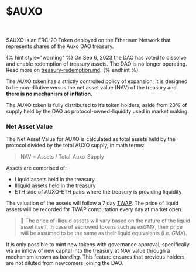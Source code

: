 # $AUXO

\
\
$AUXO is an ERC-20 Token deployed on the Ethereum Network that represents shares of the Auxo DAO treasury.

{% hint style="warning" %}
On Sep 6, 2023 the DAO has voted to dissolve and enable redemption of treasury assets. The DAO is no longer operating. Read more on [treasury-redemption.md](treasury-redemption.md "mention").
{% endhint %}

The AUXO token has a strictly controlled policy of expansion, it is designed to be non-dilutive versus the net asset value (NAV) of the treasury and **there is no mechanism of inflation.**

The AUXO token is fully distributed to it’s token holders, aside from 20% of supply held by the DAO as protocol-owned-liquidity used in market making.

### Net Asset Value

The Net Asset Value for AUXO is calculated as total assets held by the protocol divided by the total AUXO supply, in math terms:

> NAV = Assets / Total\_Auxo\_Supply

Assets are comprised of:

* Liquid assets held in the treasury
* Illiquid assets held in the treasury
* ETH side of AUXO-ETH pairs where the treasury is providing liquidity

The valuation of the assets will follow a 7 day [TWAP](https://en.wikipedia.org/wiki/Time-weighted\_average\_price). The price of liquid assets will be recorded for TWAP computation every day at market open.

> 📝 The price of illiquid assets will vary based on the nature of the liquid asset itself. In case of escrowed tokens such as _esGMX_, their price will be assumed to be the same as their liquid equivalents (i.e. _GMX_).

It is only possible to mint new tokens with governance approval, specifically via an inflow of new capital into the treasury at NAV value through a mechanism known as _bonding_. This feature ensures that previous holders are not diluted from newcomers joining the DAO.

